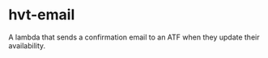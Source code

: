 # hvt-email

A lambda that sends a confirmation email to an ATF when they update their availability.
